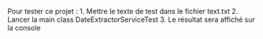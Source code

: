 Pour tester ce projet :
      1.	Mettre le texte de test dans le fichier text.txt
      2.	Lancer la main class DateExtractorServiceTest
      3.	Le résultat sera affiché sur la console
